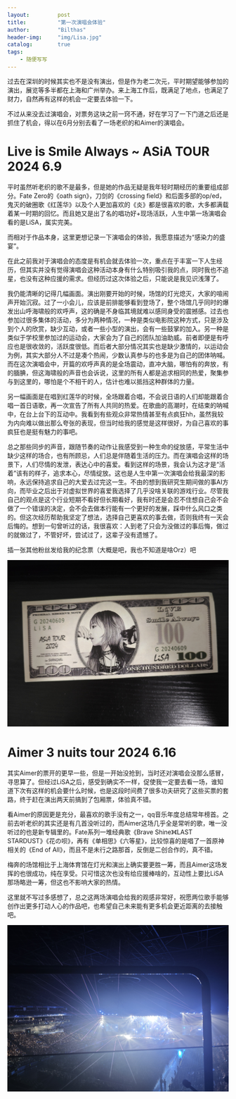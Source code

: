 ```yaml
---
layout:         post
title:          "第一次演唱会体验"
author:         "Bilthas"
header-img:     "img/Lisa.jpg"
catalog:        true
tags:
    - 随便写写
---
```


过去在深圳的时候其实也不是没有演出，但是作为老二次元，平时期望能够参加的演出，展览等多半都在上海和广州举办。来上海工作后，既满足了地点，也满足了财力，自然再有这样的机会一定要去体验一下。

不过从来没去过演唱会，对票务这块之前一窍不通，好在学习了一下门道之后还是抓住了机会，得以在6月分别去看了一场老织的和Aimer的演唱会。

# Live is Smile Always ~ ASiA TOUR 2024 6.9

平时虽然听老织的歌不是最多，但是她的作品无疑是我年轻时期经历的重要组成部分。Fate Zero的《oath sign》，刀剑的《crossing field》和后面多部的op/ed，鬼灭的破圈歌《红莲华》以及个人更加喜欢的《炎》都是很喜欢的歌，大多都满载着某一时期的回忆。而且她又是出了名的唱功好+现场活跃，人生中第一场演唱会看的是LiSA，属实完美。

而相对于作品本身，这里更想记录一下演唱会的体验，我愿意描述为“感染力的盛宴”。

在此之前我对于演唱会的态度是有机会就去体验一次，重点在于丰富一下人生经历，但其实并没有觉得演唱会这种活动本身有什么特别吸引我的点，同时我也不追星，也没有这种应援的需求。但经历过这次体验之后，只能说是我见识浅薄了。

我仍能清晰的记得几幅画面。演出刚要开始的时候，场馆的灯光熄灭，大家的喧闹声开始沉寂。过了一小会儿，应该是前排能够看到登场了，整个场馆几乎同时的爆发出山呼海啸般的欢呼声，这的确是不身临其境就难以感同身受的震撼感。过去也参加过很多集体的活动，多分为两种情况，一种是类似电影院这种方式，只是涉及到个人的欣赏，缺少互动，或者一些小型的演出，会有一些鼓掌的加入。另一种是类似于学校里参加过的运动会，大家会为了自己的团队加油助威。前者即便是有呼应也是很收敛的，活跃度很低。而后者大部分情况其实也是缺少激情的，以运动会为例，其实大部分人不过是凑个热闹，少数认真参与的也多是为自己的团体呐喊。而在这次演唱会中，开篇的欢呼声真的是全场震动，直冲大脑，哪怕有的奔放，有的腼腆，但这海啸般的声音也会诉说，这里的所有人都是追求相同的热爱，聚集参与到这里的，哪怕是个不相干的人，估计也难以抵挡这种群体的力量。

另一幅画面是在唱到红莲华的时候，全场跟着合唱，不会说日语的人们却能跟着合唱一首日语歌，再一次宣告了所有人共同的热爱。在歌曲的高潮时，在结束的呐喊中，在台上台下的互动中。我看到有些观众非常热情甚至有点疯狂hh，虽然我较为内向难以做出那么夸张的表现，但当时给我的感觉是这样很好，为自己喜欢的事疯狂也是挺有魅力的事吧。

总之那些同步的声音，跟随节奏的动作让我感受到一种生命的绽放感，平常生活中缺少这样的场合，也有所顾忌，人们总是伴随着生活的压力。而在演唱会这样的场景下，人们尽情的发泄，表达心中的喜爱。看到这样的场景，我会认为这才是“活着”该有的样子，追求本心，尽情绽放。这也是人生中第一次演唱会给我最深的影响，永远保持追求自己的大爱去过完这一生。不由的想到我研究生期间做的事AI方向，而毕业之后出于对虚拟世界的喜爱我选择了几乎没啥关联的游戏行业。尽管我自己的观点是这个行业短期不看好但长期看好，我有时还是会忍不住想自己会不会做了一个错误的决定，会不会去做本行能有一个更好的发展，踩中什么风口之类的。但这次经历帮助我坚定了想法，选择自己更喜欢的事去做，否则我终有一天会后悔的。想到一句曾听过的话，我很喜欢：人到老了只会为没做过的事后悔，做过的就做过了，不管好坏，尝试过了，这辈子没有遗憾了。

插一张其他粉丝发给我的纪念票（大概是吧，我也不知道是啥Orz）吧

![LiSA](/img/lisa_dollar.jpg "LiSA 纪念票？")

# Aimer 3 nuits tour 2024 6.16

其实Aimer的票开的更早一些，但是一开始没抢到，当时还对演唱会没那么感冒，寻思算了。但经过LiSA之后，感受到确实不一样，促使我一定要去看一场，谁知道下次有这样的机会要什么时候，也是这段时间费了很多功夫研究了这些买票的套路，终于赶在演出两天前搞到了包厢票，体验真不错。

看Aimer的原因更是充分，最喜欢的歌手没有之一，qq音乐年度总结常年榜首。之前去听老织的其实还是有几首没听过的，而Aimer这场几乎全是常听的歌，唯一没听过的也是新专辑里的。Fate系列一堆经典歌《Brave Shine》《LAST STARDUST》《花の呗》，再有《单相思》《六等星》，比较惊喜的是唱了一首原神相关的《End of All》，而且不是未行之路那首，反倒是二创合作的，真不错。

梅奔的场馆相比于上海体育馆在灯光和演出上确实要更胜一筹，而且Aimer这场发挥的也很成功，纯在享受。只可惜这次也没有给应援棒啥的，互动性上要比LiSA那场略逊一筹，但这也不影响大家的热情。

这里就不写过多感想了，总之这两场演唱会给我的观感非常好，祝愿两位歌手能够创作出更多打动人心的作品吧，也希望自己未来能有更多机会更近距离的去接触吧。

![Aimer](/img/aimer.jpg "Aimer-梅奔")